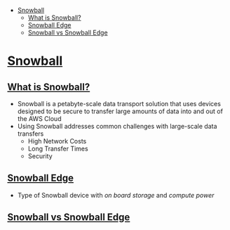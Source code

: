 - [Snowball](#snowball)
  - [What is Snowball?](#what-is-snowball)
  - [Snowball Edge](#snowball-edge)
  - [Snowball vs Snowball Edge](#snowball-vs-snowball-edge)
 
# [Snowball](https://aws.amazon.com/snowball/)

## [What is Snowball?](https://docs.aws.amazon.com/snowball/latest/ug/whatissnowball.html)
- Snowball is a petabyte-scale data transport solution that uses devices designed to be secure to transfer large amounts of data into and out of the AWS Cloud
- Using Snowball addresses common challenges with large-scale data transfers
  - High Network Costs
  - Long Transfer Times
  - Security

## [Snowball Edge](https://docs.aws.amazon.com/snowball/latest/developer-guide/whatisedge.html)

- Type of Snowball device with *on board storage* and *compute power*
  
## [Snowball vs Snowball Edge](https://docs.aws.amazon.com/snowball/latest/developer-guide/device-differences.html)

